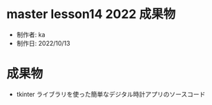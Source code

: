# master lesson14 2022 成果物

- 制作者: ka
- 制作日: 2022/10/13

# 成果物

- tkinter ライブラリを使った簡単なデジタル時計アプリのソースコード